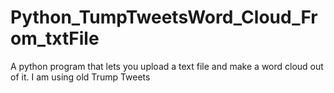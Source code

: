 # Python_TumpTweetsWord_Cloud_From_txtFile
A python program that lets you upload a text file and make a word cloud out of it. I am using old Trump Tweets
